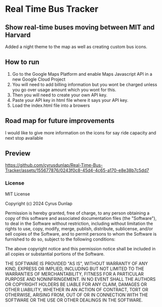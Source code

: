 # Real Time Bus Tracker

## Show real-time buses moving between MIT and Harvard 
Added a night theme to the map as well as creating custom bus icons.

## How to run
1. Go to the Google Maps Platform and enable Maps Javascript API in a new Google Cloud Project
2. You will need to add billing information but you wont be charged unless you go over usage amount which you wont for this.
3. Then you will need to create your own API key.
4. Paste your API key in html file where it says your API key.
5. Load the index.html file into a browers

## Road map for future improvements
I would like to give more information on the icons for say ride capacity and next stop available

## Preview
https://github.com/cyrusdunlap/Real-Time-Bus-Tracker/assets/155677876/0243f0c8-45d4-4c65-a170-e8e38b7c5dd7

### License
MIT License

Copyright (c) 2024 Cyrus Dunlap

Permission is hereby granted, free of charge, to any person obtaining a copy
of this software and associated documentation files (the "Software"), to deal
in the Software without restriction, including without limitation the rights
to use, copy, modify, merge, publish, distribute, sublicense, and/or sell
copies of the Software, and to permit persons to whom the Software is
furnished to do so, subject to the following conditions:

The above copyright notice and this permission notice shall be included in all
copies or substantial portions of the Software.

THE SOFTWARE IS PROVIDED "AS IS", WITHOUT WARRANTY OF ANY KIND, EXPRESS OR
IMPLIED, INCLUDING BUT NOT LIMITED TO THE WARRANTIES OF MERCHANTABILITY,
FITNESS FOR A PARTICULAR PURPOSE AND NONINFRINGEMENT. IN NO EVENT SHALL THE
AUTHORS OR COPYRIGHT HOLDERS BE LIABLE FOR ANY CLAIM, DAMAGES OR OTHER
LIABILITY, WHETHER IN AN ACTION OF CONTRACT, TORT OR OTHERWISE, ARISING FROM,
OUT OF OR IN CONNECTION WITH THE SOFTWARE OR THE USE OR OTHER DEALINGS IN THE
SOFTWARE.
